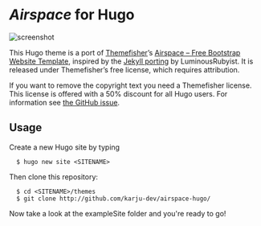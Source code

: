 # _Airspace_ for Hugo
![screenshot](screenshots/home.png "Home of the website")

This Hugo theme is a port of [Themefisher](http://themefisher.com)’s [Airspace – Free Bootstrap Website Template](https://themefisher.com/products/airspace-free-bootstrap-website-template/), inspired by the [Jekyll porting](https://raw.githubusercontent.com/luminousrubyist/airspace-jekyll/) by LuminousRubyist. It is released under Themefisher’s free license, which requires attribution.

If you want to remove the copyright text you need a Themefisher license.
This license is offered with a 50% discount for all Hugo users.
For information see [the GitHub issue](https://github.com/gohugoio/hugoThemes/issues/260).

## Usage
Create a new Hugo site by typing

```
  $ hugo new site <SITENAME>
```

Then clone this repository:

```
  $ cd <SITENAME>/themes
  $ git clone http://github.com/karju-dev/airspace-hugo/
```

Now take a look at the exampleSite folder and you're ready to go! 
